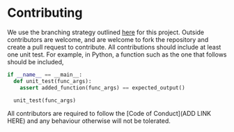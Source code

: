 # Contributing

We use the branching strategy outlined [here](http://nvie.com/posts/a-successful-git-branching-model/) for this project. Outside contributors are welcome,
and are welcome to fork the repository and create a pull request to contribute. All contributions should include at least one unit test. For example, in Python, a
function such as the one that follows should be included,

```Python
if __name__ == __main__:
  def unit_test(func_args):
    assert added_function(func_args) == expected_output()

  unit_test(func_args)
```

All contributors are required to follow the [Code of Conduct](ADD LINK HERE) and any behaviour otherwise will not be tolerated.
